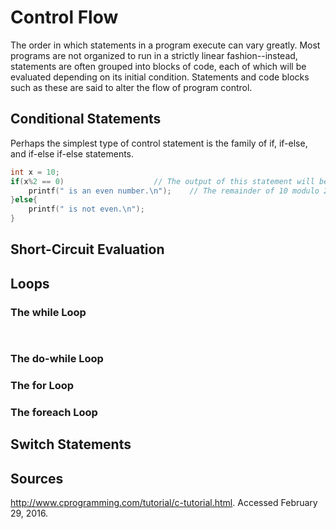# Control Flow

The order in which statements in a program execute can vary greatly. Most programs are not organized to run in a strictly linear fashion--instead, statements are often grouped into blocks of code, each of which will be evaluated depending on its initial condition. Statements and code blocks such as these are said to alter the flow of program control. 

## Conditional Statements

Perhaps the simplest type of control statement is the family of if, if-else, and if-else if-else statements. 

```c
int x = 10;
if(x%2 == 0)					// The output of this statement will be: "10 is an even number."
	printf(" is an even number.\n");	// The remainder of 10 modulo 2 is 0, thus the condition is true
}else{
	printf(" is not even.\n");
}
```


## Short-Circuit Evaluation

## Loops

### The while Loop

```c
  
```

### The do-while Loop

### The for Loop

### The foreach Loop

## Switch Statements

## Sources

http://www.cprogramming.com/tutorial/c-tutorial.html. Accessed February 29, 2016.
